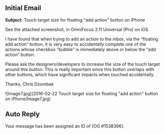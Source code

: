 ## Initial Email

**Subject:** Touch target size for floating "add action" button on iPhone

See the attached screenshot, in OmniFocus 2.11 Universal [Pro] on iOS.

I have found that when trying to add an action to the inbox, via the “floating add action” button, it is very easy to accidentally complete one of the actions whose checkbox “bubble” is immediately above or below the “add action” button.

Please ask the designers/developers to increase the size of the touch target around this button. This is really important since this button overlaps with other buttons, which have significant impacts when touched accidentally.

Thanks,
Chris Dzombak

![Image7.jpg](2016-02-22 Touch target size for floating "add action" button on iPhone/Image7.jpg)

## Auto Reply

Your message has been assigned an ID of [OG #1538396].
